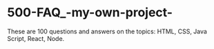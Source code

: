 # 500-FAQ_-my-own-project-
 These are 100 questions and answers on the topics: HTML, CSS, Java Script, React, Node.
